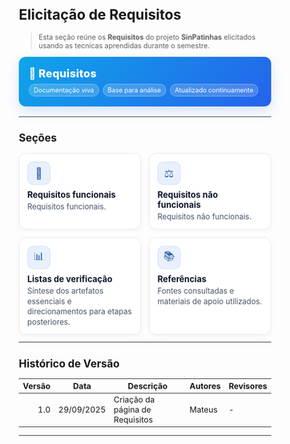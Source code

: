 # Elicitação de Requisitos

> Esta seção reúne os **Requisitos** do projeto **SinPatinhas** elicitados usando as tecnicas aprendidas durante o semestre.

<div class="plan-hero">
  <div class="plan-hero__title">📝 Requisitos</div>
  <div class="plan-hero__chips">
    <span class="chip">Documentação viva</span>
    <span class="chip">Base para análise</span>
    <span class="chip">Atualizado continuamente</span>
  </div>
</div>

---

## Seções

<div class="plan-grid">

<a class="card">
  <div class="card__icon">👥</div>
  <div class="card__title">Requisitos funcionais</div>
  <div class="card__desc">Requisitos funcionais.</div>
</a>

<a class="card">
  <div class="card__icon">⚖️</div>
  <div class="card__title">Requisitos não funcionais</div>
  <div class="card__desc">Requisitos não funcionais.</div>
</a>

<a class="card">
  <div class="card__icon">📊</div>
  <div class="card__title">Listas de verificação</div>
  <div class="card__desc">Síntese dos artefatos essenciais e direcionamentos para etapas posteriores.</div>
</a>

<a class="card">
  <div class="card__icon">📚</div>
  <div class="card__title">Referências</div>
  <div class="card__desc">Fontes consultadas e materiais de apoio utilizados.</div>
</a>

</div>

---

## Histórico de Versão

| Versão | Data       | Descrição                                    | Autores  | Revisores |
|-------:|------------|-----------------------------------------------|----------|-----------|
| 1.0    | 29/09/2025 | Criação da página de Requisitos               | Mateus   | -         |

---

<style>
:root{
  --sp-blue: #3766ae;      
  --sp-blue-600:#2f5a9b;
  --sp-blue-100:#e8f0fb;
  --muted: #475569;
  --bg-card: #ffffff;
  --ring: rgba(55,102,174,.25);
}

/* ====== Hero ====== */
.plan-hero{
  background: linear-gradient(135deg, #0ea5e9 0%, #2563eb 100%);
  border-radius: 14px;
  padding: 1.25rem 1.25rem;
  color: #fff;
  margin: .5rem 0 1.25rem;
  box-shadow: 0 10px 24px rgba(37,99,235,.18);
}
.plan-hero__title{
  font-size: 1.35rem;
  font-weight: 800;
  letter-spacing: .3px;
}
.plan-hero__chips{ margin-top: .5rem; display:flex; gap:.5rem; flex-wrap: wrap; }
.chip{
  font-size: .8rem;
  background: rgba(255,255,255,.18);
  border: 1px solid rgba(255,255,255,.35);
  padding: .25rem .55rem;
  border-radius: 999px;
  backdrop-filter: blur(2px);
}

/* ====== Grid ====== */
.plan-grid{
  display: grid;
  grid-template-columns: repeat(auto-fit, minmax(240px, 1fr));
  gap: 16px;
  align-items: stretch;
}

/* ====== Card ====== */
.card{
  display: block;
  text-decoration: none !important;
  background: var(--bg-card);
  border: 1px solid #e5e7eb;
  border-radius: 14px;
  padding: 16px 16px 14px;
  box-shadow: 0 2px 12px rgba(0,0,0,.04);
  transition: transform .2s ease, box-shadow .2s ease, border-color .2s ease;
  position: relative;
}
.card::before{
  content:"";
  position:absolute; inset:0;
  border-radius: 14px;
  padding:1px;
  background: linear-gradient(135deg, #06b6d4 0%, #3b82f6 100%);
  -webkit-mask: linear-gradient(#000 0 0) content-box, linear-gradient(#000 0 0);
  -webkit-mask-composite: xor; mask-composite: exclude;
  opacity:.0; transition: opacity .2s ease;
}
.card:hover{
  transform: translateY(-4px);
  box-shadow: 0 10px 22px rgba(0,0,0,.10);
  border-color: transparent;
}
.card:hover::before{ opacity: .9; }

.card__icon{
  width: 46px; height: 46px;
  border-radius: 12px;
  background: var(--sp-blue-100);
  display:grid; place-items:center;
  font-size: 1.35rem;
  margin-bottom: 10px;
  color: var(--sp-blue);
  box-shadow: inset 0 0 0 1px rgba(55,102,174,.12);
}
.card__title{
  font-weight: 700;
  font-size: 1.05rem;
  margin-bottom: 4px;
  color: #0f172a;
}
.card__desc{
  color: var(--muted);
  font-size: .95rem;
  line-height: 1.35;
}
</style>
